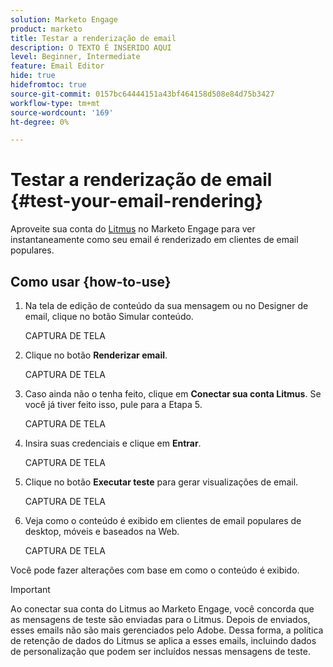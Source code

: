 ```yaml
---
solution: Marketo Engage
product: marketo
title: Testar a renderização de email
description: O TEXTO É INSERIDO AQUI
level: Beginner, Intermediate
feature: Email Editor
hide: true
hidefromtoc: true
source-git-commit: 0157bc64444151a43bf464158d508e84d75b3427
workflow-type: tm+mt
source-wordcount: '169'
ht-degree: 0%

---
```


# Testar a renderização de email {#test-your-email-rendering}

Aproveite sua conta do [Litmus](https://www.litmus.com/email-testing) no Marketo Engage para ver instantaneamente como seu email é renderizado em clientes de email populares.

## Como usar &lbrace;how-to-use&rbrace;

1. Na tela de edição de conteúdo da sua mensagem ou no Designer de email, clique no botão Simular conteúdo.

   CAPTURA DE TELA

1. Clique no botão **Renderizar email**.

   CAPTURA DE TELA

1. Caso ainda não o tenha feito, clique em **Conectar sua conta Litmus**. Se você já tiver feito isso, pule para a Etapa 5.

   CAPTURA DE TELA

1. Insira suas credenciais e clique em **Entrar**.

   CAPTURA DE TELA

1. Clique no botão **Executar teste** para gerar visualizações de email.

   CAPTURA DE TELA

1. Veja como o conteúdo é exibido em clientes de email populares de desktop, móveis e baseados na Web.

   CAPTURA DE TELA

Você pode fazer alterações com base em como o conteúdo é exibido.

>[!IMPORTANT]
>
>Ao conectar sua conta do Litmus ao Marketo Engage, você concorda que as mensagens de teste são enviadas para o Litmus. Depois de enviados, esses emails não são mais gerenciados pelo Adobe. Dessa forma, a política de retenção de dados do Litmus se aplica a esses emails, incluindo dados de personalização que podem ser incluídos nessas mensagens de teste.
